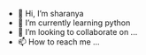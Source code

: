 - 👋 Hi, I’m sharanya
- 🌱 I’m currently learning python 
- 💞️ I’m looking to collaborate on ...
- 📫 How to reach me ...

<!---
qteddy1906/qteddy1906 is a ✨ special ✨ repository because its `README.md` (this file) appears on your GitHub profile.
You can click the Preview link to take a look at your changes.
--->
